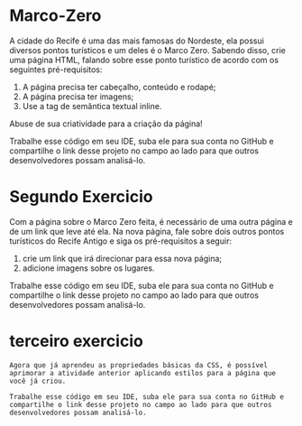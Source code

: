 # Marco-Zero
A cidade do Recife é uma das mais famosas do Nordeste, ela possui diversos pontos turísticos e um deles é o Marco Zero. Sabendo disso, crie uma página HTML, falando sobre esse ponto turístico de acordo com os seguintes pré-requisitos: 

 1. A página precisa ter cabeçalho, conteúdo e rodapé;
 2. A página precisa ter imagens; 
 3. Use a tag de semântica textual inline. 

 Abuse de sua criatividade para a criação da página! 

 Trabalhe esse código em seu IDE, suba ele para sua conta no GitHub e compartilhe o link desse projeto no campo ao lado para que outros desenvolvedores possam analisá-lo.

 # Segundo Exercicio 

Com a página sobre o Marco Zero feita, é necessário de uma outra página e de um link que leve até ela. Na nova página, fale sobre dois outros pontos turísticos do Recife Antigo e siga os pré-requisitos a seguir: 

 1. crie um link que irá direcionar para essa nova página; 
 2. adicione imagens sobre os lugares. 

 Trabalhe esse código em seu IDE, suba ele para sua conta no GitHub e compartilhe o link desse projeto no campo ao lado para que outros desenvolvedores possam analisá-lo.

 # terceiro exercicio
    Agora que já aprendeu as propriedades básicas da CSS, é possível aprimorar a atividade anterior aplicando estilos para a página que você já criou.

    Trabalhe esse código em seu IDE, suba ele para sua conta no GitHub e compartilhe o link desse projeto no campo ao lado para que outros desenvolvedores possam analisá-lo.  